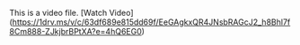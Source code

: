 This is a video file.
[Watch Video] (https://1drv.ms/v/c/63df689e815dd69f/EeGAgkxQR4JNsbRAGcJ2_h8Bhl7f8Cm888-ZJkjbrBPtXA?e=4hQ6EG0) 
